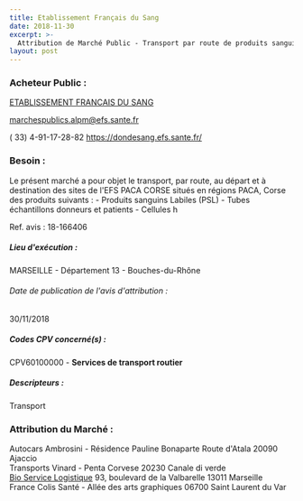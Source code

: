 ```yaml
---
title: Etablissement Français du Sang
date: 2018-11-30
excerpt: >-
  Attribution de Marché Public - Transport par route de produits sanguins labiles (PSL) tubes, greffons, réactifs et consommables divers en région PACA et Corse
layout: post
---
```


### Acheteur Public : 
<a href="/acheteur-34/siren-428822852"> ETABLISSEMENT FRANCAIS DU SANG</a><br/>



marchespublics.alpm@efs.sante.fr

( 33) 4-91-17-28-82
https://dondesang.efs.sante.fr/
### Besoin :

Le présent marché a pour objet le transport, par route, au départ et à destination des sites de l'EFS PACA CORSE situés en régions PACA, Corse des produits suivants : - Produits sanguins Labiles (PSL) - Tubes échantillons donneurs et patients - Cellules h

Ref. avis : 18-166406


##### Lieu d'exécution :

MARSEILLE - Département 13 - Bouches-du-Rhône

###### Date de publication de l'avis d'attribution : 
30/11/2018

##### Codes CPV concerné(s) :
CPV60100000 - **Services de transport routier** <br/>

##### Descripteurs :
Transport <br/>

### Attribution du Marché :
Autocars Ambrosini - Résidence Pauline Bonaparte Route d'Atala 20090 Ajaccio <br/>
Transports Vinard - Penta Corvese 20230 Canale di verde <br/>
<a href="/entreprise-260/siren-423806264"> Bio Service Logistique</a>    93, boulevard de la Valbarelle 13011 Marseille <br/>
France Colis Santé - Allée des arts graphiques 06700 Saint Laurent du Var <br/>

